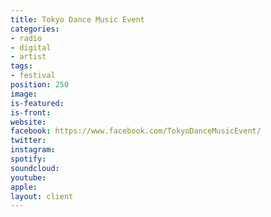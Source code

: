 ```yaml
---
title: Tokyo Dance Music Event
categories:
- radio
- digital
- artist
tags:
- festival
position: 250
image: 
is-featured: 
is-front: 
website: 
facebook: https://www.facebook.com/TokyoDanceMusicEvent/
twitter: 
instagram: 
spotify: 
soundcloud: 
youtube: 
apple: 
layout: client
---
```


